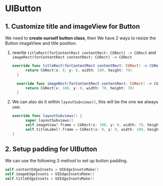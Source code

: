 # UIButton

## 1. Customize title and imageView for Button

We need to **create ourself button class**, then We have 2 ways to resize the Button imageView and title position.

1. rewrite `titleRect(forContentRect contentRect: CGRect) -> CGRect` and `imageRect(forContentRect contentRect: CGRect) -> CGRect`

    ```swift
    override func titleRect(forContentRect contentRect: CGRect) -> CGRect {
          return CGRect(x: 0, y: 0, width: 100, height: 70)
      }

      override func imageRect(forContentRect contentRect: CGRect) -> CGRect {
          return CGRect(x: 100, y: 0, width: 70, height: 70)
      }
    ```

2. We can also do it within `layoutSubviews()`, this will be the one we always use.

    ```swift
    override func layoutSubviews() {
          super.layoutSubviews()
          self.imageView?.frame = CGRect(x: 100, y: 0, width: 70, height: 70)
          self.titleLabel?.frame = CGRect(x: 0, y: 0, width: 100, height: 70)
    }
    ```

## 2. Setup padding for UIButton

We can use the following 3 method to set up button padding.

```swift
self.contentEdgeInsets = UIEdgeInsetsMake()
self.imageEdgeInsets = UIEdgeInsetsMake()
self.titleEdgeInsets = UIEdgeInsetsMake()
```
